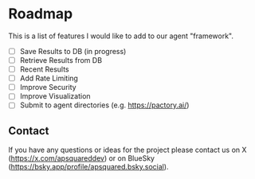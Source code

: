 # Roadmap

This is a list of features I would like to add to our agent "framework".

- [ ] Save Results to DB (in progress)
- [ ] Retrieve Results from DB 
- [ ] Recent Results
- [ ] Add Rate Limiting
- [ ] Improve Security
- [ ] Improve Visualization
- [ ] Submit to agent directories (e.g. https://pactory.ai/)

## Contact

If you have any questions or ideas for the project please contact us on X (https://x.com/apsquareddev) or on BlueSky (https://bsky.app/profile/apsquared.bsky.social).